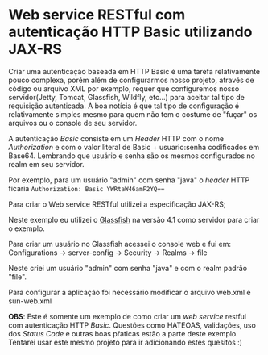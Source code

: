 # Web service RESTful com autenticação HTTP Basic utilizando JAX-RS

Criar uma autenticação baseada em HTTP Basic é uma tarefa relativamente pouco complexa, porém além de configurarmos nosso projeto, através de código ou arquivo XML por exemplo, requer que configuremos nosso servidor(Jetty, Tomcat, Glassfish, Wildfly, etc...) para aceitar tal tipo de requisição autenticada. A boa notícia é que tal tipo de configuração é relativamente simples mesmo para quem não tem o costume de "fuçar" os arquivos ou o console de seu servidor.

A autenticação <i>Basic</i> consiste em um <i>Header</i> HTTP com o nome <i>Authorization</i> e com o valor literal de Basic + usuario:senha codificados em Base64. Lembrando que usuário e senha são os mesmos configurados no realm em seu servidor.

Por exemplo, para um usuário "admin" com senha "java" o <i>header</i> HTTP ficaria <code>Authorization: Basic YWRtaW46amF2YQ==</code>

Para criar o Web service RESTful utilizei a especificação JAX-RS;

Neste exemplo eu utilizei o <a href="https://glassfish.java.net/" alt="Glassfish" title="Glassfish">Glassfish</a> na versão 4.1 como servidor para criar o exemplo.

Para criar um usuário no Glassfish acessei o console web e fui em: Configurations -> server-config -> Security -> Realms -> file

Neste criei um usuário "admin" com senha "java" e com o realm padrão "file".

Para configurar a aplicação foi necessário modificar o arquivo web.xml e sun-web.xml

<b>OBS</b>: Este é somente um exemplo de como criar um <i>web service</i> restful com autenticação HTTP <i>Basic</i>. Questões como HATEOAS, validações, uso dos <i>Status Code</i> e outras boas pŕaticas estão a parte deste exemplo.
Tentarei usar este mesmo projeto para ir adicionando estes quesitos :)
